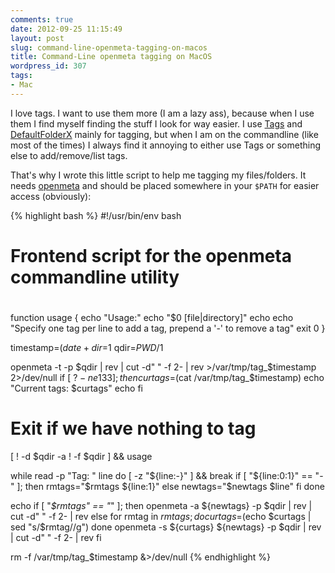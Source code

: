 ```yaml
---
comments: true
date: 2012-09-25 11:15:49
layout: post
slug: command-line-openmeta-tagging-on-macos
title: Command-Line openmeta tagging on MacOS
wordpress_id: 307
tags:
- Mac
---
```


I love tags. I want to use them more (I am a lazy ass), because when I use them I find myself finding the stuff I look for way easier. I use [Tags](http://www.caseapps.com/tags/) and [DefaultFolderX](http://www.stclairsoft.com/DefaultFolderX/) mainly for tagging, but when I am on the commandline (like most of the times) I always find it annoying to either use Tags or something else to add/remove/list tags.

That's why I wrote this little script to help me tagging my files/folders. It needs [openmeta](http://code.google.com/p/openmeta/) and should be placed somewhere in your `$PATH` for easier access (obviously):

{% highlight bash %}
#!/usr/bin/env bash

#
# Frontend script for the openmeta commandline utility
#

function usage {
	echo "Usage:"
	echo "$0 [file|directory]"
	echo
	echo "Specify one tag per line to add a tag, prepend a '-' to remove a tag"
	exit 0
}

timestamp=$(date +%s)
dir=$1
qdir=$PWD/$1

openmeta -t -p $qdir | rev | cut -d" " -f 2- | rev >/var/tmp/tag_$timestamp 2>/dev/null
if [ $? -ne 133 ]; then
	curtags=$(cat /var/tmp/tag_$timestamp)
	echo "Current tags: $curtags"
	echo
fi

# Exit if we have nothing to tag
[ ! -d $qdir -a ! -f $qdir ] && usage

while read -p "Tag: " line
do
    [ -z "${line:-}" ] && break
    if [ "${line:0:1}" == "-" ]; then
	    rmtags="$rmtags ${line:1}"
    else
	    newtags="$newtags $line"
    fi
done

echo
if [ "_$rmtags" == "_" ]; then
	openmeta -a ${newtags} -p $qdir | rev | cut -d" " -f 2- | rev
else
	for rmtag in $rmtags; do
		curtags=$(echo $curtags | sed "s/$rmtag//g")
	done
	openmeta -s ${curtags} ${newtags} -p $qdir | rev | cut -d" " -f 2- | rev
fi

rm -f /var/tmp/tag_$timestamp &>/dev/null
{% endhighlight %}
